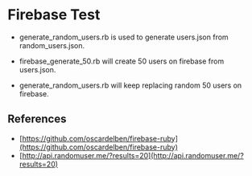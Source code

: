 Firebase Test
====

* generate_random_users.rb is used to generate users.json from random_users.json.

* firebase_generate_50.rb will create 50 users on firebase from users.json.

* generate_random_users.rb will keep replacing random 50 users on firebase.

References
----

* [https://github.com/oscardelben/firebase-ruby](https://github.com/oscardelben/firebase-ruby)
* [http://api.randomuser.me/?results=20](http://api.randomuser.me/?results=20)
